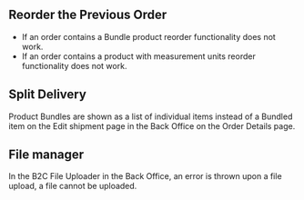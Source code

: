 ## Reorder the Previous Order 

* If an order contains a Bundle product reorder functionality does not work.
* If an order contains a product with measurement units reorder functionality does not work.

## Split Delivery
Product Bundles are shown as a list of individual items instead of a Bundled item on the Edit shipment page in the Back Office on the Order Details page.  

## File manager
In the B2C File Uploader in the Back Office, an error is thrown upon a file upload, a file cannot be uploaded.
